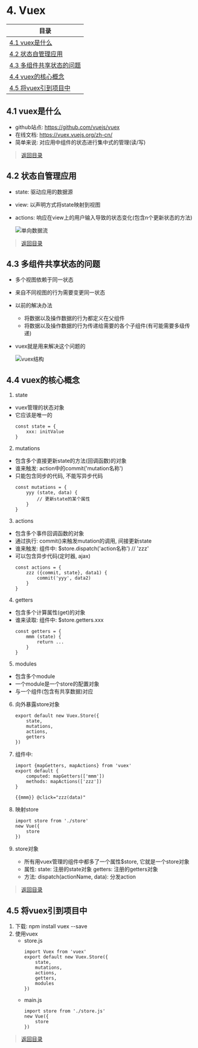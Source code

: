 # <a id="list-four">4. Vuex</a> 

| 目录                         |
| ---------------------------- |
| [4.1 vuex是什么](#four-one)|
| [4.2 状态自管理应用](#four-two)|
| [4.3 多组件共享状态的问题](#four-three)|
| [4.4 vuex的核心概念](#four-four)|
| [4.5 将vuex引到项目中](#four-five)|



## <a id="four-one">4.1 vuex是什么</a>
- github站点: https://github.com/vuejs/vuex
- 在线文档: https://vuex.vuejs.org/zh-cn/
- 简单来说: 对应用中组件的状态进行集中式的管理(读/写)
> [返回目录](#list-four)

## <a id="four-two">4.2 状态自管理应用</a>
- state: 驱动应用的数据源
- view: 以声明方式将state映射到视图
- actions: 响应在view上的用户输入导致的状态变化(包含n个更新状态的方法)

	![单向数据流](https://vuex.vuejs.org/zh-cn/images/flow.png)

> [返回目录](#list-four)

## <a id="four-three">4.3 多组件共享状态的问题</a>
- 多个视图依赖于同一状态
- 来自不同视图的行为需要变更同一状态
- 以前的解决办法
	* 将数据以及操作数据的行为都定义在父组件
	* 将数据以及操作数据的行为传递给需要的各个子组件(有可能需要多级传递)
- vuex就是用来解决这个问题的

	![vuex结构](https://github.com/WTxiaomage/learning-repository/blob/master/Vue/images/Vuex%E7%BB%93%E6%9E%84%E5%9B%BE.png)

## <a id="four-four">4.4 vuex的核心概念</a>
1. state
- vuex管理的状态对象
- 它应该是唯一的
	```
	const state = {
		xxx: initValue
	}
	```
2. mutations
- 包含多个直接更新state的方法(回调函数)的对象
- 谁来触发: action中的commit('mutation名称')
- 只能包含同步的代码, 不能写异步代码
	```
	const mutations = {
		yyy (state, data) { 
			// 更新state的某个属性
		}
	}
	```
3. actions
- 包含多个事件回调函数的对象
- 通过执行: commit()来触发mutation的调用, 间接更新state
- 谁来触发: 组件中: $store.dispatch('action名称')  // 'zzz'
- 可以包含异步代码(定时器, ajax)
	```
	const actions = {
		zzz ({commit, state}, data1) {
			commit('yyy', data2)
		}
	}
	```
4. getters
- 包含多个计算属性(get)的对象
- 谁来读取: 组件中: $store.getters.xxx
	```
	const getters = {
		mmm (state) {
			return ...
		}
	}
	```
5. modules
- 包含多个module
- 一个module是一个store的配置对象
- 与一个组件(包含有共享数据)对应

6. 向外暴露store对象
	```
	export default new Vuex.Store({
		state,
		mutations,
		actions,
		getters
	})
	```
7. 组件中:
	```
	import {mapGetters, mapActions} from 'vuex'
	export default {
		computed: mapGetters(['mmm'])
		methods: mapActions(['zzz'])
	}

	{{mmm}} @click="zzz(data)"
	```

8. 映射store
	```
	import store from './store'
	new Vue({
		store
	})
	```

9. store对象
	- 所有用vuex管理的组件中都多了一个属性$store, 它就是一个store对象
	- 属性:
		state: 注册的state对象
		getters: 注册的getters对象
	- 方法:
		dispatch(actionName, data): 分发action 
> [返回目录](#list-four)

## <a id="four-five">4.5 将vuex引到项目中</a>
1. 下载: npm install vuex --save
2. 使用vuex
	- store.js
		```
		import Vuex from 'vuex'
		export default new Vuex.Store({
			state,
			mutations,
			actions,
			getters,
			modules
		})
		```
	- main.js
		```
		import store from './store.js'
		new Vue({
			store
		})
		```
> [返回目录](#list-four)